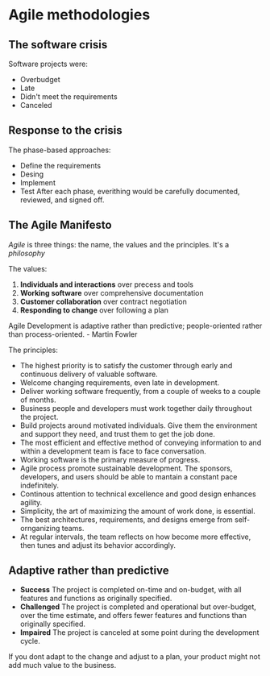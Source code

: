 # Agile methodologies
<!-- Based on The Art of Agile Development, 2nd edition-->

## The software crisis
Software projects were:
- Overbudget
- Late
- Didn't meet the requirements
- Canceled

## Response to the crisis
The phase-based approaches:
- Define the requirements
- Desing 
- Implement
- Test
After each phase, everithing would be carefully documented, reviewed, and signed off.

## The Agile Manifesto
*Agile* is three things: the name, the values and the principles. It's a *philosophy*

The values:
1. **Individuals and interactions** over precess and tools
2. **Working software** over comprehensive documentation
3. **Customer collaboration** over contract negotiation
4. **Responding to change** over following a plan

Agile Development is adaptive rather than predictive; people-oriented rather than process-oriented.
    - Martin Fowler

The principles:
- The highest priority is to satisfy the customer through early and continuous delivery of valuable software.
- Welcome changing requirements, even late in development.
- Deliver working software frequently, from a couple of weeks to a couple of months.
- Business people and developers must work together daily throughout the project.
- Build projects around motivated individuals. Give them the environment and support they need, and trust them to get the job done.
- The most efficient and effective method of conveying information to and within a development team is face to face conversation.
- Working software is the primary measure of progress.
- Agile process promote sustainable development. The sponsors, developers, and users should be able to mantain a constant pace indefinitely.
- Continous attention to technical excellence and good design enhances agility.
- Simplicity, the art of maximizing the amount of work done, is essential.
- The best architectures, requirements, and designs emerge from self-ornganizing teams.
- At regular intervals, the team reflects on how become more effective, then tunes and adjust its behavior accordingly.

## Adaptive rather than predictive
- **Success** 
    The project is completed on-time and on-budget, with all features and functions as originally specified.
- **Challenged**
    The project is completed and operational but over-budget, over the time estimate, and offers fewer features and functions than originally specified.
- **Impaired** 
    The project is canceled at some point during the development cycle.

If you dont adapt to the change and adjust to a plan, your product might not add much value to the business.